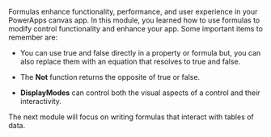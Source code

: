 Formulas enhance functionality, performance, and user experience in your
PowerApps canvas app. In this module, you learned how to use formulas to
modify control functionality and enhance your app. Some important items to
remember are:

-   You can use true and false directly in a property or formula but,
    you can also replace them with an equation that resolves to true and
    false.

-   The **Not** function returns the opposite of true or false.

-   **DisplayModes** can control both the visual aspects of a control and
    their interactivity.

The next module will focus on writing formulas that interact with tables
of data. 
